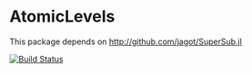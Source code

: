 # AtomicLevels

This package depends on http://github.com/jagot/SuperSub.jl

[![Build Status](https://travis-ci.org/jagot/AtomicLevels.jl.svg?branch=master)](https://travis-ci.org/jagot/AtomicLevels.jl)
